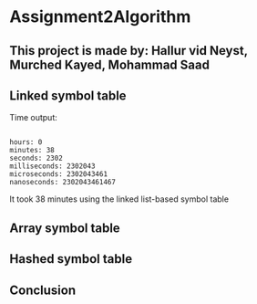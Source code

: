 # Assignment2Algorithm
<h2>This project is made by: Hallur vid Neyst, Murched Kayed, Mohammad Saad</h2>

<h2>Linked symbol table</h2>
<p>Time output:
<pre><code>
hours: 0 
minutes: 38
seconds: 2302
milliseconds: 2302043
microseconds: 2302043461
nanoseconds: 2302043461467
</pre></code>
<p>It took 38 minutes using the linked list-based symbol table</p>
<h2>Array symbol table</h2>
<h2>Hashed symbol table </h2>
<h2>Conclusion</h2>
